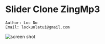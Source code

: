 # Slider Clone ZingMp3

``` 
Author: Loc Do
Email: lockunlatui@gmail.com
```

<img src="https://lh3.googleusercontent.com/fife/ABSRlIpbW7M0NKs8KQhQXEPf_1PkH5Y0Mr6KE5__KXyWe6nGO_HmljeTcuDLFyotyGVpxihwwn0E2uhIA_W-prkxp5fdkDdo6kLjGQX6X8GBAKZzUJb6oMP-plflmw2XwQtu1o0b3fyNLeJl5lrsF5bi_Qvir9sQd3fpu0jvQAu4ydOl1JwlpbWzeSdHC-fSkTWar28OZR4ZDb1d0btQspV4E6GgcQpyup-l2Tx67apmqjmquExDvBoPj1ytCjhlhgxcRM2lu3ske5xk60ec9IBBXBrT0zw8VhT1aye_HpVDAYnPYmBgx_DBZVls2e61Zy1cKOgIV4rLpnqO4adTrZtCNL71_QYZS2FJ4S4ZZiA2-W9mciBvKn3ePrvke1GCkPBS_ipBRGbxPOXhbWhmvpsm5FII91-EZPL0tnKKu9-eF_Hgby0NIA1THBWnwM1uTkUlDrqScI3eqdyesnWLCim7lqJoFnVgdK1gQWfG72ZyO5owmFShQc1E_nYgx7HEqf4J4NeVPIv3IUe_FOnj_n_5t0obN0pckFNB_VBle_9zXGI-I0TI3zM42TpqOjEOx4RiJDylhdUc_UddGRST69umD1qvDWubmIcgpuSqTxZEi1yf4p9ar7viQF0t3deLD_yrylLNMjYDTgXjtOLgki1OPdHSHjWeW1TNAfjo9pdpfRldVKxSn7GakJEJ8qhR5nibiKvlh7bki5i0r8YaxiVvzTCKGcU=w2880-h1384-ft" alt="screen shot"/>
